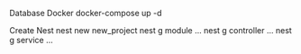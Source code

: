 Database Docker
docker-compose up -d 

Create Nest
nest new new_project
nest g module ...
nest g controller ...
nest g service ...

